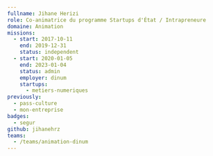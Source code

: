 ```yaml
---
fullname: Jihane Herizi
role: Co-animatrice du programme Startups d'État / Intrapreneure
domaine: Animation
missions:
  - start: 2017-10-11
    end: 2019-12-31
    status: independent
  - start: 2020-01-05
    end: 2023-01-04
    status: admin
    employer: dinum
    startups:
      - metiers-numeriques
previously:
  - pass-culture
  - mon-entreprise
badges:
  - segur
github: jihanehrz
teams:
  - /teams/animation-dinum
---
```

